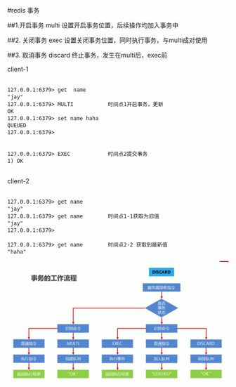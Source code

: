 #redis 事务

##1.开启事务 multi
    设置开启事务位置，后续操作均加入事务中
    
##2. 关闭事务 exec
    设置关闭事务位置，同时执行事务，与multi成对使用
    
##3. 取消事务 discard
    终止事务，发生在multi后，exec前
    
    
client-1
```text

127.0.0.1:6379> get  name
"jay"
127.0.0.1:6379> MULTI           时间点1开启事务，更新
OK
127.0.0.1:6379> set name haha
QUEUED
127.0.0.1:6379> 


127.0.0.1:6379> EXEC            时间点2提交事务
1) OK


```

client-2
```text

127.0.0.1:6379> get name
"jay"
127.0.0.1:6379> get name        时间点1-1获取为旧值
"jay"
127.0.0.1:6379> 

127.0.0.1:6379> get name        时间点2-2 获取到最新值
"haha"

```


![docker_engine](images/tran.png)